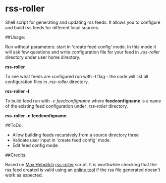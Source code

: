rss-roller
==========

Shell script for generating and updating rss feeds. It allows you to configure and build rss feeds for different local sources.

##Usage:

Run without parameters: start in 'create feed config' mode.
In this mode it will ask few questions and write configuration file for your feed in _.rss-roller_ directory under user home directory.

**rss-roller**

To see what feeds are configured run with -l flag - the code will list all configuration files in _.rss-roller_ directory.

**rss-roller -l**

To build feed run with _-c feedconfigname_ where **feedconfigname** is a name of the existing feed configuration under _.rss-roller_ directory.

**rss-roller -c feedconfigname**

##ToDo:

- Allow building feeds recursively from a source directory three
- Validate user input in 'create feed config' mode.
- Edit feed config mode.

##Credits:

Based on [Max Hebditch](http://maxhebditch.co.uk/) [rss-roller](https://github.com/maxhebditch/rss-roller) script.
It is worthwhile checking that the rss feed created is valid using an [online tool](http://validator.w3.org/feed/) if the rss file generated doesn't work as expected.
